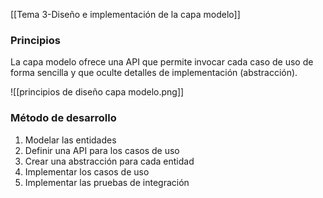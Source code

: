 [[Tema 3-Diseño e implementación de la capa modelo]]

### Principios
La capa modelo ofrece una API que permite invocar cada caso de uso de forma sencilla y que oculte detalles de implementación (abstracción).

![[principios de diseño capa modelo.png]]

### Método de desarrollo
1. Modelar las entidades
2. Definir una API para los casos de uso
3. Crear una abstracción para cada entidad
4. Implementar los casos de uso
5. Implementar las pruebas de integración